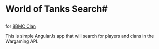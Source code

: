 # World of Tanks Search#
##  
for [8BMC Clan](http://eu.wargaming.net/clans/500046531/)

This is simple AngularJs app that will search for players and clans in the Wargaming API. 